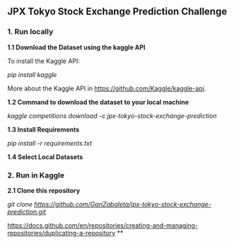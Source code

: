 ## JPX Tokyo Stock Exchange Prediction Challenge

### 1. Run locally

**1.1 Download the Dataset using the kaggle API**

To install the Kaggle API:

*pip install kaggle*

More about the Kaggle API in https://github.com/Kaggle/kaggle-api.

**1.2 Command to download the dataset to your local machine**

*kaggle competitions download -c jpx-tokyo-stock-exchange-prediction*

**1.3 Install Requirements**

*pip install -r requirements.txt*

**1.4 Select Local Datasets**



### 2. Run in Kaggle


**2.1 Clone this repository**

*git clone https://github.com/GariZabaleta/jpx-tokyo-stock-exchange-prediction.git*


https://docs.github.com/en/repositories/creating-and-managing-repositories/duplicating-a-repository
**
